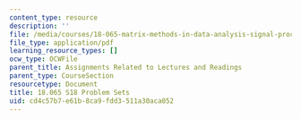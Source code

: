 ```yaml
---
content_type: resource
description: ''
file: /media/courses/18-065-matrix-methods-in-data-analysis-signal-processing-and-machine-learning-spring-2018/cd4c57b7e61b8ca9fdd3511a30aca052_MIT18_065S18PSets.pdf
file_type: application/pdf
learning_resource_types: []
ocw_type: OCWFile
parent_title: Assignments Related to Lectures and Readings
parent_type: CourseSection
resourcetype: Document
title: 18.065 S18 Problem Sets
uid: cd4c57b7-e61b-8ca9-fdd3-511a30aca052
---
```


